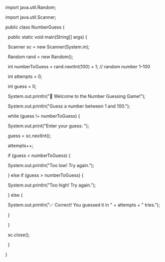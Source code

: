 import java.util.Random;

import java.util.Scanner;



public class NumberGuess {

&nbsp;   public static void main(String\[] args) {

&nbsp;       Scanner sc = new Scanner(System.in);

&nbsp;       Random rand = new Random();



&nbsp;       int numberToGuess = rand.nextInt(100) + 1; // random number 1–100

&nbsp;       int attempts = 0;

&nbsp;       int guess = 0;



&nbsp;       System.out.println("🎯 Welcome to the Number Guessing Game!");

&nbsp;       System.out.println("Guess a number between 1 and 100.");



&nbsp;       while (guess != numberToGuess) {

&nbsp;           System.out.print("Enter your guess: ");

&nbsp;           guess = sc.nextInt();

&nbsp;           attempts++;



&nbsp;           if (guess < numberToGuess) {

&nbsp;               System.out.println("Too low! Try again.");

&nbsp;           } else if (guess > numberToGuess) {

&nbsp;               System.out.println("Too high! Try again.");

&nbsp;           } else {

&nbsp;               System.out.println("✅ Correct! You guessed it in " + attempts + " tries.");

&nbsp;           }

&nbsp;       }

&nbsp;       sc.close();

&nbsp;   }

}



